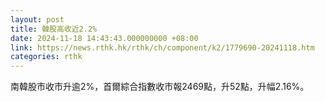 ```yaml
---
layout: post
title: 韓股高收近2.2%
date: 2024-11-18 14:43:43.000000000 +08:00
link: https://news.rthk.hk/rthk/ch/component/k2/1779690-20241118.htm
categories: rthk
---
```


南韓股市收市升逾2%，首爾綜合指數收市報2469點，升52點，升幅2.16%。

